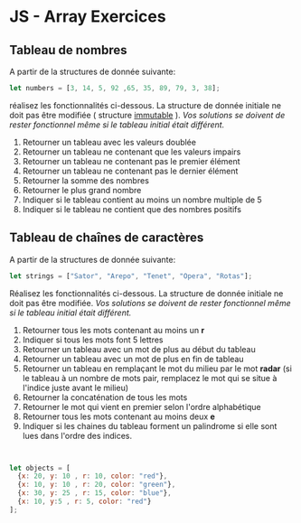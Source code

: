 # JS - Array Exercices

## Tableau de nombres

A partir de la structures de donnée suivante:

```js
let numbers = [3, 14, 5, 92 ,65, 35, 89, 79, 3, 38];
```
réalisez les fonctionnalités ci-dessous. La structure de donnée initiale ne doit pas être modifiée ( structure [immutable](https://developer.mozilla.org/fr/docs/Web/JavaScript/Reference/Objets_globaux/Object/freeze) ). *Vos solutions se doivent de rester fonctionnel même si le tableau initial était différent.*

 1. Retourner un tableau avec les valeurs doublée
 2. Retourner un tableau ne contenant que les valeurs impairs
 3. Retourner un tableau ne contenant pas le premier élément
 4. Retourner un tableau ne contenant pas le dernier élément
 5. Retourner la somme des nombres
 6. Retourner le plus grand nombre
 7. Indiquer si le tableau contient au moins un nombre multiple de 5
 8. Indiquer si le tableau ne contient que des nombres positifs

## Tableau de chaînes de caractères

A partir de la structures de donnée suivante:

```js
let strings = ["Sator", "Arepo", "Tenet", "Opera", "Rotas"];
```
Réalisez les fonctionnalités ci-dessous. La structure de donnée initiale ne doit pas être modifiée. *Vos solutions se doivent de rester fonctionnel même si le tableau initial était différent.*

 1. Retourner tous les mots contenant au moins un  **r**
 2. Indiquer si tous les mots font 5 lettres
 3. Retourner un tableau avec un mot de plus au début du tableau
 4. Retourner un tableau avec un mot de plus en fin de tableau
 5. Retourner un tableau en remplaçant le mot du milieu par le mot **radar** (si le tableau à un nombre de mots pair, remplacez le mot qui se situe à l'indice juste avant le milieu) 
 6. Retourner la concaténation de tous les mots 
 7. Retourner le mot qui vient en premier selon l'ordre alphabétique
 8. Retourner tous les mots contenant au moins deux **e**
 9. Indiquer si les chaines du tableau forment un palindrome si elle sont lues dans l'ordre des indices.

 


```js


let objects = [
  {x: 20, y: 10 , r: 10, color: "red"},
  {x: 10, y: 10 , r: 20, color: "green"},
  {x: 30, y: 25 , r: 15, color: "blue"},
  {x: 10, y:5 , r: 5, color: "red"}
];
```

<!--stackedit_data:
eyJoaXN0b3J5IjpbNzY4MDk0OTgsLTEyMzE1MDI0MTgsLTk5Nj
U5MzA3MF19
-->